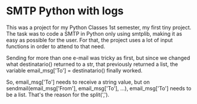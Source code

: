 # SMTP Python with logs
This was a project for my Python Classes 1st semester, my first tiny project.
The task was to code a SMTP in Python only using smtplib, making it as easy as possible for the user.
For that, the project uses a lot of input functions in order to attend to that need.

Sending for more than one e-mail was tricky as first, but since we changed what destinatario() returned to a str, that previously returned a list, the variable email_msg['To'] = destinatario() finally worked.

So, email_msg['To'] needs to receive a string value, but on sendmail(email_msg['From'], email_msg['To'], ...), email_msg['To'] needs to be a list. That's the reason for the split(',').

